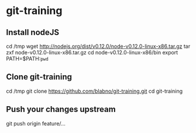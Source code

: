 # git-training

## Install nodeJS

  cd /tmp
  wget http://nodejs.org/dist/v0.12.0/node-v0.12.0-linux-x86.tar.gz
  tar zxf node-v0.12.0-linux-x86.tar.gz
  cd node-v0.12.0-linux-x86/bin
  export PATH=$PATH:`pwd`

## Clone git-training

  cd /tmp
  git clone https://github.com/blabno/git-training.git
  cd git-training

## Push your changes upstream

 git push origin feature/...


